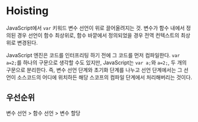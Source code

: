 # Hoisting

JavaScript에서 `var` 키워드 변수 선언이 위로 끌어올려지는 것. 변수가 함수 내에서 정의된 경우 선언이 함수 최상위로, 함수 바깥에서 정의되었을 경우 전역 컨텍스트의 최상위로 변경된다.

JavaScript 엔진은 코드를 인터프리팅 하기 전에 그 코드를 먼저 컴파일한다. `var a=2;`를 하나의 구문으로 생각할 수도 있지만, JavaScript는 `var a;`와 `a=2;`, 두 개의 구문으로 분리한다. 즉, 변수 선언 단계와 초기화 단계를 나누고 선언 단계에서는 그 선언이 소스코드의 어디에 위치하든 해당 스코프의 컴파일 단계에서 처리해버리는 것이다.

## 우선순위

변수 선언 > 함수 선언 > 변수 할당
